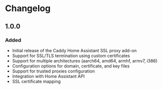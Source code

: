 # Changelog

## 1.0.0

### Added
- Initial release of the Caddy Home Assistant SSL proxy add-on
- Support for SSL/TLS termination using custom certificates
- Support for multiple architectures (aarch64, amd64, armhf, armv7, i386)
- Configuration options for domain, certificate, and key files
- Support for trusted proxies configuration
- Integration with Home Assistant API
- SSL certificate mapping